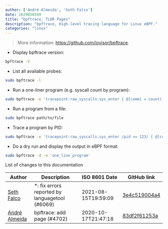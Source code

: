 ```yaml
---
author: ['André Almeida', 'Seth Falco']
date: 1629050349
title: "bpftrace, TLDR Pages"
description: "bpftrace, High-level tracing language for Linux eBPF."
categories: "linux"
---
```

> More information: <https://github.com/iovisor/bpftrace>.

- Display bpftrace version:

```bash
bpftrace -V
```

- List all available probes:

```bash
sudo bpftrace -l
```

- Run a one-liner program (e.g. syscall count by program):

```bash
sudo bpftrace -e 'tracepoint:raw_syscalls:sys_enter { @[comm] = count(); }'
```

- Run a program from a file:

```bash
sudo bpftrace path/to/file
```

- Trace a program by PID:

```bash
sudo bpftrace -e 'tracepoint:raw_syscalls:sys_enter /pid == 123/ { @[comm] = count(); }'
```

- Do a dry run and display the output in eBPF format:

```bash
sudo bpftrace -d -e 'one_line_program'
```
List of changes to this documentation


Author | Description | ISO 8601 Date | GitHub link
------|-----|-----|-----
[Seth Falco](mailto:seth@falco.fun) | *: fix errors reported by languagetool (#6069) | 2021-08-15T19:59:09 | [3e4c519004a4](https://github.com/tldr-pages/tldr/commit/3e4c519004a471c861cdc609fd7239ee3355671c)
[André Almeida](mailto:andrealmeid@collabora.com) | bpftrace: add page (#4702) | 2020-10-17T21:47:18 | [83df2f61253a](https://github.com/tldr-pages/tldr/commit/83df2f61253a831bb7b973137431d8a06653e7d8)

